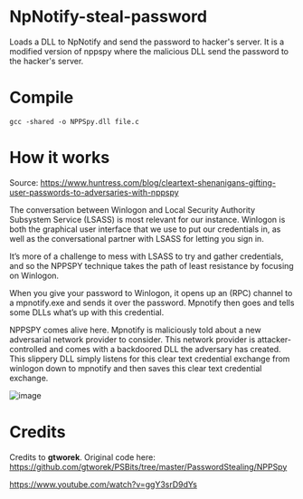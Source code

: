 # NpNotify-steal-password
Loads a DLL to NpNotify and send the password to hacker's server. It is a modified version of nppspy where the malicious DLL send the password to the hacker's server.

# Compile
```
gcc -shared -o NPPSpy.dll file.c
```

# How it works
Source: https://www.huntress.com/blog/cleartext-shenanigans-gifting-user-passwords-to-adversaries-with-nppspy

The conversation between Winlogon and Local Security Authority Subsystem Service (LSASS) is most relevant for our instance. Winlogon is both the graphical user interface that we use to put our credentials in, as well as the conversational partner with LSASS for letting you sign in. 

It’s more of a challenge to mess with LSASS to try and gather credentials, and so the NPPSPY technique takes the path of least resistance by focusing on Winlogon. 

When you give your password to Winlogon, it opens up an (RPC) channel to a mpnotify.exe and sends it over the password. Mpnotify then goes and tells some DLLs what’s up with this credential. 

NPPSPY comes alive here. Mpnotify is maliciously told about a new adversarial network provider to consider. This network provider is attacker-controlled and comes with a backdoored DLL the adversary has created. This slippery DLL simply listens for this clear text credential exchange from winlogon down to mpnotify and then saves this clear text credential exchange. 

![image](https://github.com/diego-tella/NpNotify-steal-password/assets/70545257/62a6c12e-3211-4872-a27c-07bb2c89a72d)


# Credits
Credits to <b>gtworek</b>. Original code here: https://github.com/gtworek/PSBits/tree/master/PasswordStealing/NPPSpy

https://www.youtube.com/watch?v=ggY3srD9dYs
